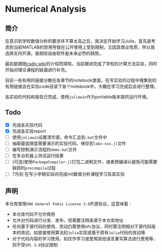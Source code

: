 # Numerical Analysis

## 简介

在意识到学校数值分析的要求并不算太高之后，我决定开始学习Julia，首先是考虑到当前MATLAB的禁用导致在公开使用上受到限制，又因其商业性质，所以我选择支持开源。我相信自由软件是未来必然的趋势。

最初是跟随[csdiy.wiki](https://csdiy.wiki/%E6%95%B0%E5%AD%A6%E8%BF%9B%E9%98%B6/numerical/)的介绍而得知，当前跟进完成了学校的计算方法实验，同时开始对理论课程的缺漏进行补充。

目前一些有用的链接分散在各章节的notebook里面，在写实验的过程中搜集到的有用链接会在实验code目录下各个notebook中，大概在学习完成后会进行整理。

各实验的代码和报告已完成，使用`juliawin`作为portable版本提供运行环境。

## Todo

- [X] 完成各实验代码
- [X] 完成各实验report
- [ ] 使用`juliawin`设置清华源，命令汇总到`.bat`文件中
- [ ] 抽取最低限度需要演示的实验代码，保存到`labx-xxx.jl`文件
- [ ] 编写控制演示流程的`demo.bat`文件
- [ ] 在多台机器上测试运行结果
- [ ] (可选)使用`PackageCompiler.jl`打包二进制文件，或者预编译以避免可能需要联网的`precompile`过程
- [ ] 7月初 在写小学期实验间完成mit数值分析课程学习及其实验

## 声明

本仓库使用`GNU General Pubic License 3.0`开源协议，这意味着：

- 本仓库代码不允许商用
- 允许对代码进行分发、发布，但需要注明来源于本仓库地址
- 任何基于源代码的使用、改动仍需使用`GPL`协议，同时需注明相对于源代码版本的改动，如直接使用算法的`Julia`实现或基于原有`Julia`代码的改动等
- 对于代码内容的学习使用，如仅作学习或使用其他语言重写算法进行使用等，则不受`GPL 3.0`协议限制
